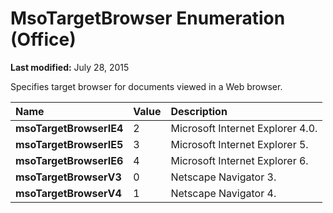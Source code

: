
# MsoTargetBrowser Enumeration (Office)

 **Last modified:** July 28, 2015

Specifies target browser for documents viewed in a Web browser.


|**Name**|**Value**|**Description**|
|:-----|:-----|:-----|
| **msoTargetBrowserIE4**|2|Microsoft Internet Explorer 4.0.|
| **msoTargetBrowserIE5**|3|Microsoft Internet Explorer 5.|
| **msoTargetBrowserIE6**|4|Microsoft Internet Explorer 6.|
| **msoTargetBrowserV3**|0|Netscape Navigator 3.|
| **msoTargetBrowserV4**|1|Netscape Navigator 4.|

